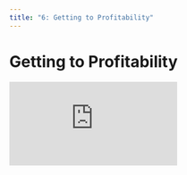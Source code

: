 ```yaml
---
title: "6: Getting to Profitability"
---
```


# Getting to Profitability

<div class='embed-container'><iframe src='https://player.vimeo.com/video/206083233' frameborder='0' webkitAllowFullScreen mozallowfullscreen allowFullScreen></iframe></div>
